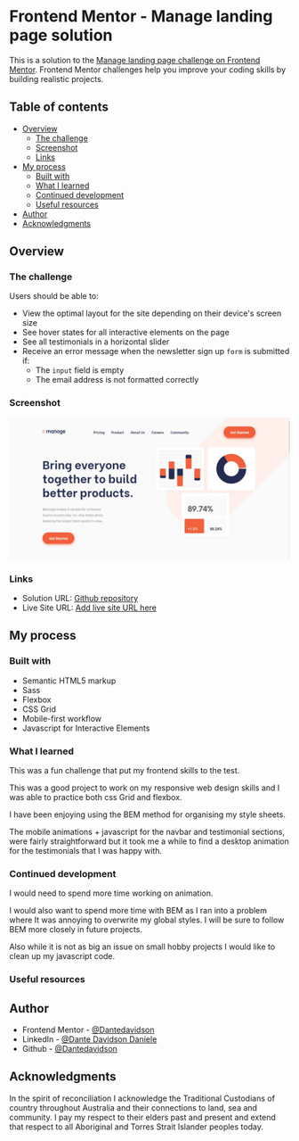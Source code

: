 # Frontend Mentor - Manage landing page solution

This is a solution to the [Manage landing page challenge on Frontend Mentor](https://www.frontendmentor.io/challenges/manage-landing-page-SLXqC6P5). Frontend Mentor challenges help you improve your coding skills by building realistic projects.

## Table of contents

- [Overview](#overview)
  - [The challenge](#the-challenge)
  - [Screenshot](#screenshot)
  - [Links](#links)
- [My process](#my-process)
  - [Built with](#built-with)
  - [What I learned](#what-i-learned)
  - [Continued development](#continued-development)
  - [Useful resources](#useful-resources)
- [Author](#author)
- [Acknowledgments](#acknowledgments)

## Overview

### The challenge

Users should be able to:

- View the optimal layout for the site depending on their device's screen size
- See hover states for all interactive elements on the page
- See all testimonials in a horizontal slider
- Receive an error message when the newsletter sign up `form` is submitted if:
  - The `input` field is empty
  - The email address is not formatted correctly

### Screenshot

![](./images/screenshot.jpg)

### Links

- Solution URL: [Github repository](https://github.com/Dantedavidson/Manage-landing-page)
- Live Site URL: [Add live site URL here](https://your-live-site-url.com)

## My process

### Built with

- Semantic HTML5 markup
- Sass
- Flexbox
- CSS Grid
- Mobile-first workflow
- Javascript for Interactive Elements

### What I learned

This was a fun challenge that put my frontend skills to the test.

This was a good project to work on my responsive web design skills and I was able to practice both css Grid and flexbox.

I have been enjoying using the BEM method for organising my style sheets.

The mobile animations + javascript for the navbar and testimonial sections, were fairly straightforward but it took me a while to find a desktop animation for the testimonials that I was happy with.

### Continued development

I would need to spend more time working on animation.

I would also want to spend more time with BEM as I ran into a problem where It was annoying to overwrite my global styles. I will be sure to follow BEM more closely in future projects.

Also while it is not as big an issue on small hobby projects I would like to clean up my javascript code.

### Useful resources

## Author

- Frontend Mentor - [@Dantedavidson](https://www.frontendmentor.io/profile/Dantedavidson)
- LinkedIn - [@Dante Davidson Daniele](https://www.linkedin.com/in/dante-davidson-daniele-54a1ab213/)
- Github - [@Dantedavidson](https://github.com/Dantedavidson)

## Acknowledgments

In the spirit of reconciliation I acknowledge the Traditional Custodians of country throughout Australia and their connections to land, sea and community. I pay my respect to their elders past and present and extend that respect to all Aboriginal and Torres Strait Islander peoples today.
